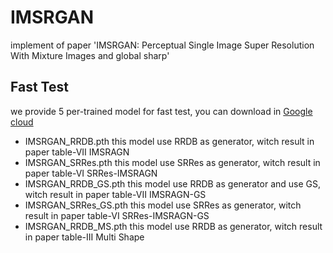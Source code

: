 # IMSRGAN
implement of paper 'IMSRGAN: Perceptual Single Image Super Resolution With Mixture Images and global sharp'

## Fast Test
we provide 5 per-trained model for fast test, you can download in [Google cloud](https://drive.google.com/drive/folders/1oOotFsmoDGbqitlxDlYb6vmEculsI609?usp=sharing)

* IMSRGAN_RRDB.pth       this model use RRDB as generator, witch result in paper table-VII IMSRAGN
* IMSRGAN_SRRes.pth      this model use SRRes as generator, witch result in paper table-VI  SRRes-IMSRAGN
* IMSRGAN_RRDB_GS.pth    this model use RRDB as generator and use GS, witch result in paper table-VII IMSRAGN-GS
* IMSRGAN_SRRes_GS.pth   this model use SRRes as generator, witch result in paper table-VI  SRRes-IMSRAGN-GS
* IMSRGAN_RRDB_MS.pth    this model use RRDB as generator, witch result in paper table-III Multi Shape
